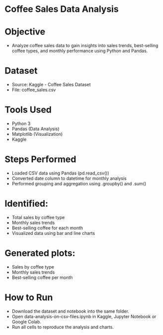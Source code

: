 # Coffee Sales Data Analysis

# Objective
- Analyze coffee sales data to gain insights into sales trends, best-selling coffee types, and monthly performance using Python and Pandas.

# Dataset
- Source: Kaggle - Coffee Sales Dataset
- File: coffee_sales.csv

# Tools Used
- Python 3
- Pandas (Data Analysis)
- Matplotlib (Visualization)
- Kaggle

# Steps Performed
- Loaded CSV data using Pandas (pd.read_csv())
- Converted date column to datetime for monthly analysis
- Performed grouping and aggregation using .groupby() and .sum()

# Identified:
- Total sales by coffee type
- Monthly sales trends
- Best-selling coffee for each month
- Visualized data using bar and line charts

# Generated plots:
- Sales by coffee type
- Monthly sales trends
- Best-selling coffee per month

# How to Run
- Download the dataset and notebook into the same folder.
- Open data-analysis-on-csv-files.ipynb in Kaggle, Jupyter Notebook or Google Colab.
- Run all cells to reproduce the analysis and charts.
